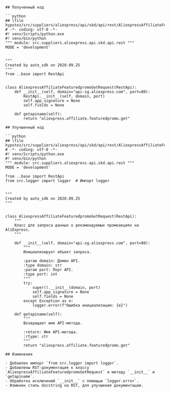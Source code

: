 ```
## Полученный код

```python
## \file hypotez/src/suppliers/aliexpress/api/skd/api/rest/AliexpressAffiliateFeaturedpromoGetRequest.py
# -*- coding: utf-8 -*-
#! venv/Scripts/python.exe
#! venv/bin/python
""" module: src.suppliers.aliexpress.api.skd.api.rest """
MODE = 'development'


"""
Created by auto_sdk on 2020.09.25
"""
from ..base import RestApi


class AliexpressAffiliateFeaturedpromoGetRequest(RestApi):
    def __init__(self, domain="api-sg.aliexpress.com", port=80):
        RestApi.__init__(self, domain, port)
        self.app_signature = None
        self.fields = None

    def getapiname(self):
        return "aliexpress.affiliate.featuredpromo.get"
```

```
## Улучшенный код

```python
## \file hypotez/src/suppliers/aliexpress/api/skd/api/rest/AliexpressAffiliateFeaturedpromoGetRequest.py
# -*- coding: utf-8 -*-
#! venv/Scripts/python.exe
#! venv/bin/python
""" module: src.suppliers.aliexpress.api.skd.api.rest """
MODE = 'development'

from ..base import RestApi
from src.logger import logger  # Импорт logger


"""
Created by auto_sdk on 2020.09.25
"""


class AliexpressAffiliateFeaturedpromoGetRequest(RestApi):
    """
    Класс для запроса данных о рекомендуемых промоакциях на AliExpress.
    """

    def __init__(self, domain="api-sg.aliexpress.com", port=80):
        """
        Инициализирует объект запроса.

        :param domain: Домен API.
        :type domain: str
        :param port: Порт API.
        :type port: int
        """
        try:
            super().__init__(domain, port)
            self.app_signature = None
            self.fields = None
        except Exception as e:
            logger.error(f"Ошибка инициализации: {e}")

    def getapiname(self):
        """
        Возвращает имя API-метода.

        :return: Имя API-метода.
        :rtype: str
        """
        return "aliexpress.affiliate.featuredpromo.get"
```

```
## Изменения

- Добавлен импорт `from src.logger import logger`.
- Добавлены RST-документация к классу `AliexpressAffiliateFeaturedpromoGetRequest` и методу `__init__` и `getapiname`.
- Обработка исключений `__init__` с помощью `logger.error`.
- Изменен стиль docstring на RST, для улучшения документации.
```
